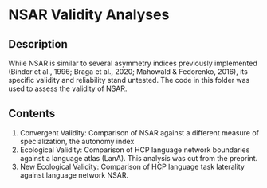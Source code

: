 # NSAR Validity Analyses

## Description 
While NSAR is similar to several asymmetry indices previously implemented (Binder et al., 1996; Braga et al., 2020; Mahowald & Fedorenko, 2016), its specific validity and reliability stand untested. The code in this folder was used to assess the validity of NSAR.  

## Contents
1. Convergent Validity: Comparison of NSAR against a different measure of specialization, the autonomy index
2. Ecological Validity: Comparison of HCP language network boundaries against a language atlas (LanA). This analysis was cut from the preprint.
3. New Ecological Validity: Comparison of HCP language task laterality against language network NSAR. 
